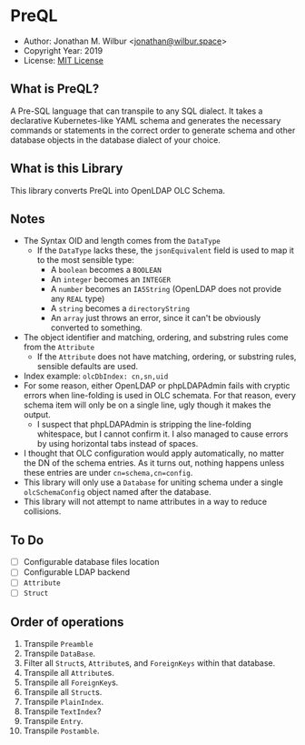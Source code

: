 # PreQL

* Author: Jonathan M. Wilbur <[jonathan@wilbur.space](mailto:jonathan@wilbur.space)>
* Copyright Year: 2019
* License: [MIT License](https://mit-license.org/)

## What is PreQL?

A Pre-SQL language that can transpile to any SQL dialect. It takes a declarative
Kubernetes-like YAML schema and generates the necessary commands or statements
in the correct order to generate schema and other database objects in the
database dialect of your choice.

## What is this Library

This library converts PreQL into OpenLDAP OLC Schema.

## Notes

- The Syntax OID and length comes from the `DataType`
  - If the `DataType` lacks these, the `jsonEquivalent` field is used to map it to the most sensible type:
    - A `boolean` becomes a `BOOLEAN`
    - An `integer` becomes an `INTEGER`
    - A `number` becomes an `IA5String` (OpenLDAP does not provide any `REAL` type)
    - A `string` becomes a `directoryString`
    - An `array` just throws an error, since it can't be obviously converted to something.
- The object identifier and matching, ordering, and substring rules come from the `Attribute`
  - If the `Attribute` does not have matching, ordering, or substring rules,
    sensible defaults are used.
- Index example: `olcDbIndex: cn,sn,uid`
- For some reason, either OpenLDAP or phpLDAPAdmin fails with cryptic errors
  when line-folding is used in OLC schemata. For that reason, every schema item
  will only be on a single line, ugly though it makes the output.
  - I suspect that phpLDAPAdmin is stripping the line-folding whitespace, but
    I cannot confirm it. I also managed to cause errors by using horizontal
    tabs instead of spaces.
- I thought that OLC configuration would apply automatically, no matter the
  DN of the schema entries. As it turns out, nothing happens unless these
  entries are under `cn=schema,cn=config`.
- This library will only use a `Database` for uniting schema under a single
  `olcSchemaConfig` object named after the database.
- This library will not attempt to name attributes in a way to reduce
  collisions.

## To Do

- [ ] Configurable database files location
- [ ] Configurable LDAP backend
- [ ] `Attribute`
- [ ] `Struct`

## Order of operations

1. Transpile `Preamble`
2. Transpile `DataBase`.
  1. Filter all `Struct`s, `Attribute`s, and `ForeignKeys` within that database.
  2. Transpile all `Attribute`s.
  3. Transpile all `ForeignKey`s.
  4. Transpile all `Struct`s.
3. Transpile `PlainIndex`.
4. Transpile `TextIndex`?
5. Transpile `Entry`.
6. Transpile `Postamble`.
